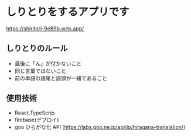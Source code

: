 # しりとりをするアプリです
https://shiritori-9e89b.web.app/
## しりとりのルール

- 最後に「ん」が付かないこと
- 同じ言葉ではないこと
- 前の単語の語尾と語頭が一緒であること

## 使用技術

- React,TypeScrip
- firebase(デプロイ)
- goo ひらがな化 API (https://labs.goo.ne.jp/api/jp/hiragana-translation/)
